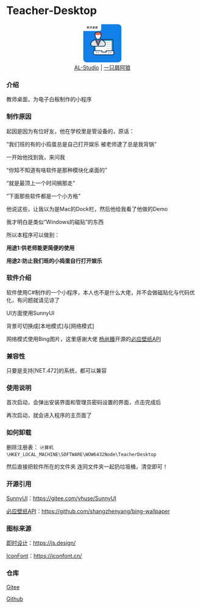 # Teacher-Desktop

<center>
<img src="./Resources/TDesktop.png" width="100" height="100" />
</center>

<center><a href="https://al-studio.cn/">AL-Studio</a> | <a href="https://alwolf.cn/">一只屑阿狼</a></center>

### 介绍

教师桌面，为电子白板制作的小程序

### 制作原因

起因是因为有位好友，他在学校里是管设备的，原话：

“我们班的有的小捣蛋总是自己打开娱乐 被老师逮了总是我背锅”



一开始他找到我，来问我

“你知不知道有啥软件是那种模块化桌面的”

“就是最顶上一个时间搁那走”

“下面那些软件都是一个小方格”

他说这些，让我以为是Mac的Dock栏，然后他给我看了他做的Demo

我才明白是类似“Windows的磁贴”的东西



所以本程序可以做到：

**用途1:供老师能更简便的使用**  

**用途2:防止我们班的小捣蛋自行打开娱乐**  


### 软件介绍

软件使用C#制作的一个小程序，本人也不是什么大佬，并不会做磁贴化与代码优化，有问题就请见谅了

UI方面使用SunnyUI

背景可切换成[本地模式]与[网络模式]

网络模式使用Bing图片，这里感谢大佬 [杨尚臻](https://www.yangshangzhen.com/)开源的[必应壁纸API](https://github.com/shangzhenyang/bing-wallpaper)


### 兼容性
只要是支持[NET.472]的系统，都可以兼容


### 使用说明

首次启动，会弹出安装界面和管理员密码设置的界面，点击完成后

再次启动，就会进入程序的主页面了

### 如何卸载

删除注册表：
`计算机\HKEY_LOCAL_MACHINE\SOFTWARE\WOW6432Node\TeacherDesktop`

然后直接把软件所在的文件夹 连同文件夹一起扔垃圾桶，清空即可！

### 开源引用

[SunnyUI](https://gitee.com/yhuse/SunnyUI)：https://gitee.com/yhuse/SunnyUI  

[必应壁纸API](https://github.com/shangzhenyang/bing-wallpaper)：https://github.com/shangzhenyang/bing-wallpaper  

### 图标来源

[即时设计](https://js.design/)：https://js.design/

[IconFont](https://iconfont.cn/)：https://iconfont.cn/

### 仓库
[Gitee](https://gitee.com/al-studio/Teacher-Desktop)  

[Github](https://github.com/al-studio-cn/Teacher-Desktop)
